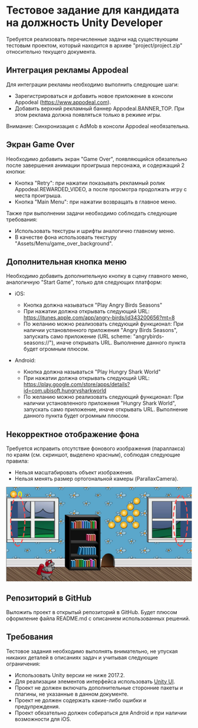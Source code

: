 # Тестовое задание для кандидата на должность Unity Developer

Требуется реализовать перечисленные задачи над существующим тестовым проектом, который находится в архиве "project/project.zip" относительно текущего документа.


## Интеграция рекламы Appodeal

Для интеграции рекламы необходимо выполнить следующие шаги:

- Зарегистрироваться и добавить новое приложение в консоли Appodeal (https://www.appodeal.com).
- Добавить верхний рекламный баннер Appodeal.BANNER_TOP. При этом реклама должна появляться только в режиме игры.

Внимание: Синхронизация с AdMob в консоли Appodeal необязательна.


## Экран Game Over

Необходимо добавить экран "Game Over", появляющийся обязательно после завершения анимации проигрыша персонажа, и содержащий 2 кнопки:

- Кнопка "Retry": при нажатии показывать рекламный ролик Appodeal.REWARDED_VIDEO, а после просмотра продолжать игру с места проигрыша.
- Кнопка "Main Menu": при нажатии возвращать в главное меню.

Также при выполнении задачи необходимо соблюдать следующие требования:

- Использовать текстуры и шрифты аналогично главному меню.
- В качестве фона использовать текстуру "Assets/Menu/game_over_background".


## Дополнительная кнопка меню

Необходимо добавить дополнительную кнопку в сцену главного меню, аналогичную "Start Game", только для следующих платформ:

- iOS:
	- Кнопка должна называться "Play Angry Birds Seasons"
	- При нажатии должна открывать следующий URL: https://itunes.apple.com/app/angry-birds/id343200656?mt=8
 	- По желанию можно реализовать следующий функционал:
 		При наличии установленного приложения "Angry Birds Seasons", запускать само приложение (URL scheme: "angrybirds-seasons://"), иначе открывать URL.
 		Выполнение данного пункта будет огромным плюсом.


- Android:
	- Кнопка должна называться "Play Hungry Shark World"
	- При нажатии должна открывать следующий URL: https://play.google.com/store/apps/details?id=com.ubisoft.hungrysharkworld
	- По желанию можно реализовать следующий функционал:
		При наличии установленного приложения "Hungry Shark World", запускать само приложение, иначе открывать URL.
		Выполнение данного пункта будет огромным плюсом.


## Некорректное отображение фона

Требуется исправить отсутствие фонового изображения (параллакса) по краям (см. скриншот, выделено красным), соблюдая следующие правила:

- Нельзя масштабировать объект изображения.
- Нельзя менять размер ортогональной камеры (ParallaxCamera).
 
 
<p align="center">
	<img src="Screenshot.jpg" width="1372"/>
</p>


## Репозиторий в GitHub

Выложить проект в открытый репозиторий в GitHub. Будет плюсом оформление файла README.md с описанием использованных решений.



## Требования

Тестовое задания необходимо выполнять внимательно, не упуская никаких деталей в описаниях
 задач и учитывая следующие ограничения:

- Использовать Unity версии не ниже 2017.2.
- Для реализации элементов интерфейса использовать [Unity UI](https://docs.unity3d.com/Manual/UISystem.html).
- Проект не должен включать дополнительные сторонние пакеты и плагины, не указанные в данном документе.
- Проект не должен содержать какие-либо ошибки и предупреждения.
- Проект обязательно должен собираться для Android и при наличии возможности для iOS.

